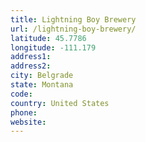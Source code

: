 ```yaml
---
title: Lightning Boy Brewery
url: /lightning-boy-brewery/
latitude: 45.7786
longitude: -111.179
address1: 
address2: 
city: Belgrade
state: Montana
code: 
country: United States
phone: 
website: 
---
```


